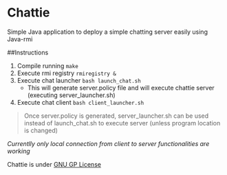 Chattie
=======
Simple Java application to deploy a simple chatting server easily using Java-rmi

##Instructions
1. Compile running `make`
2. Execute rmi registry `rmiregistry &`
3. Execute chat launcher `bash launch_chat.sh`
	* This will generate server.policy file and will execute chattie server (executing server_launcher.sh)
4. Execute chat client `bash client_launcher.sh`
>Once server.policy is generated, server\_launcher.sh can be used instead of launch\_chat.sh to execute server (unless program location is changed)

_Currentlly only local connection from client to server functionalities are working_


Chattie is under [GNU GP License](https://github.com/demiurgosoft/chattie/blob/master/LICENSE)
